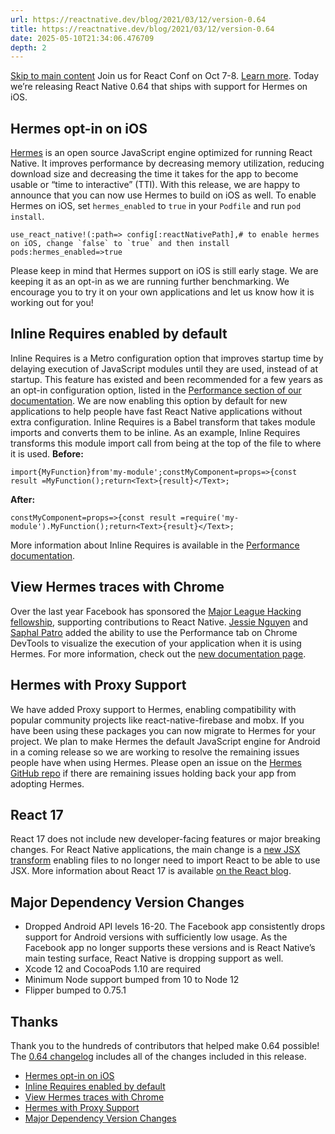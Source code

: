 ```yaml
---
url: https://reactnative.dev/blog/2021/03/12/version-0.64
title: https://reactnative.dev/blog/2021/03/12/version-0.64
date: 2025-05-10T21:34:06.476709
depth: 2
---
```


[Skip to main content](https://reactnative.dev/blog/2021/03/12/version-0.64#__docusaurus_skipToContent_fallback)
Join us for React Conf on Oct 7-8. [Learn more](https://conf.react.dev).
Today we’re releasing React Native 0.64 that ships with support for Hermes on iOS.
## Hermes opt-in on iOS[​](https://reactnative.dev/blog/2021/03/12/version-0.64#hermes-opt-in-on-ios "Direct link to Hermes opt-in on iOS")
[Hermes](https://hermesengine.dev) is an open source JavaScript engine optimized for running React Native. It improves performance by decreasing memory utilization, reducing download size and decreasing the time it takes for the app to become usable or “time to interactive” (TTI).
With this release, we are happy to announce that you can now use Hermes to build on iOS as well. To enable Hermes on iOS, set `hermes_enabled` to `true` in your `Podfile` and run `pod install`.
```
use_react_native!(:path=> config[:reactNativePath],# to enable hermes on iOS, change `false` to `true` and then install pods:hermes_enabled=>true
```

Please keep in mind that Hermes support on iOS is still early stage. We are keeping it as an opt-in as we are running further benchmarking. We encourage you to try it on your own applications and let us know how it is working out for you!
## Inline Requires enabled by default[​](https://reactnative.dev/blog/2021/03/12/version-0.64#inline-requires-enabled-by-default "Direct link to Inline Requires enabled by default")
Inline Requires is a Metro configuration option that improves startup time by delaying execution of JavaScript modules until they are used, instead of at startup.
This feature has existed and been recommended for a few years as an opt-in configuration option, listed in the [Performance section of our documentation](https://reactnative.dev/docs/performance). We are now enabling this option by default for new applications to help people have fast React Native applications without extra configuration.
Inline Requires is a Babel transform that takes module imports and converts them to be inline. As an example, Inline Requires transforms this module import call from being at the top of the file to where it is used.
**Before:**
```
import{MyFunction}from'my-module';constMyComponent=props=>{const result =MyFunction();return<Text>{result}</Text>;
```

**After:**
```
constMyComponent=props=>{const result =require('my-module').MyFunction();return<Text>{result}</Text>;
```

More information about Inline Requires is available in the [Performance documentation](https://reactnative.dev/docs/0.74/ram-bundles-inline-requires#inline-requires).
## View Hermes traces with Chrome[​](https://reactnative.dev/blog/2021/03/12/version-0.64#view-hermes-traces-with-chrome "Direct link to View Hermes traces with Chrome")
Over the last year Facebook has sponsored the [Major League Hacking fellowship](https://fellowship.mlh.io/), supporting contributions to React Native. [Jessie Nguyen](https://twitter.com/jessie_anh_ng) and [Saphal Patro](https://twitter.com/saphalinsaan) added the ability to use the Performance tab on Chrome DevTools to visualize the execution of your application when it is using Hermes.
For more information, check out the [new documentation page](https://reactnative-archive-august-2023.netlify.app/docs/0.64/profile-hermes#record-a-hermes-sampling-profile).
## Hermes with Proxy Support[​](https://reactnative.dev/blog/2021/03/12/version-0.64#hermes-with-proxy-support "Direct link to Hermes with Proxy Support")
We have added Proxy support to Hermes, enabling compatibility with popular community projects like react-native-firebase and mobx. If you have been using these packages you can now migrate to Hermes for your project.
We plan to make Hermes the default JavaScript engine for Android in a coming release so we are working to resolve the remaining issues people have when using Hermes. Please open an issue on the [Hermes GitHub repo](https://github.com/facebook/hermes) if there are remaining issues holding back your app from adopting Hermes.
## React 17[​](https://reactnative.dev/blog/2021/03/12/version-0.64#react-17 "Direct link to React 17")
React 17 does not include new developer-facing features or major breaking changes. For React Native applications, the main change is a [new JSX transform](https://reactjs.org/blog/2020/09/22/introducing-the-new-jsx-transform.html) enabling files to no longer need to import React to be able to use JSX.
More information about React 17 is available [on the React blog](https://reactjs.org/blog/2020/10/20/react-v17.html).
## Major Dependency Version Changes[​](https://reactnative.dev/blog/2021/03/12/version-0.64#major-dependency-version-changes "Direct link to Major Dependency Version Changes")
  * Dropped Android API levels 16-20. The Facebook app consistently drops support for Android versions with sufficiently low usage. As the Facebook app no longer supports these versions and is React Native’s main testing surface, React Native is dropping support as well.
  * Xcode 12 and CocoaPods 1.10 are required
  * Minimum Node support bumped from 10 to Node 12
  * Flipper bumped to 0.75.1


## Thanks[​](https://reactnative.dev/blog/2021/03/12/version-0.64#thanks "Direct link to Thanks")
Thank you to the hundreds of contributors that helped make 0.64 possible! The [0.64 changelog](https://github.com/facebook/react-native/blob/main/CHANGELOG.md#v0640) includes all of the changes included in this release.
  * [Hermes opt-in on iOS](https://reactnative.dev/blog/2021/03/12/version-0.64#hermes-opt-in-on-ios)
  * [Inline Requires enabled by default](https://reactnative.dev/blog/2021/03/12/version-0.64#inline-requires-enabled-by-default)
  * [View Hermes traces with Chrome](https://reactnative.dev/blog/2021/03/12/version-0.64#view-hermes-traces-with-chrome)
  * [Hermes with Proxy Support](https://reactnative.dev/blog/2021/03/12/version-0.64#hermes-with-proxy-support)
  * [Major Dependency Version Changes](https://reactnative.dev/blog/2021/03/12/version-0.64#major-dependency-version-changes)



